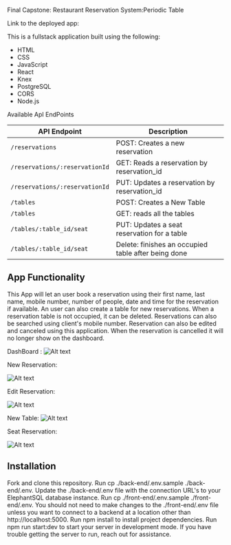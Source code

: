 Final Capstone: Restaurant Reservation System:Periodic Table

Link to the deployed app: 

This is a fullstack application built using the following:

- HTML
- CSS
- JavaScript
- React
- Knex
- PostgreSQL 
- CORS
- Node.js

Available ApI EndPoints 

| API Endpoint                  | Description                                           |
| ------------------------------| ------------------------------------------------------|
| `/reservations`               | POST: Creates a new reservation                       |
| `/reservations/:reservationId`| GET:	Reads a reservation by reservation_id           |
| `/reservations/:reservationId`| PUT:	Updates a reservation by reservation_id         |
| `/tables`	                    | POST:	Creates a New Table                             |
| `/tables`	                    | GET:	reads all the tables                            |
| `/tables/:table_id/seat`	    | PUT: Updates a seat reservation for a table           |
| `/tables/:table_id/seat`	    | Delete: finishes an occupied table after being done   |


App Functionality 
-----------------------------------------------------------------------------------------
This App will let an user book a reservation using their first name, last name, mobile number, number of people, date and time for the reservation if available. An user can also create a table for new reservations. When a reservation table is not occupied, it can be deleted. Reservations can also be searched using client's mobile number. Reservation can also be edited and canceled using this application. When the reservation is cancelled it will no longer show on the dashboard.

DashBoard :
![Alt text](front-end/.screenshots/us-01-submit-after.png?raw=true)

New Reservation:

![Alt text](front-end/.screenshots/us-02-reservation-almost-closing-before.png?raw=true)

Edit Reservation:

![Alt text](front-end/.screenshots/us-08-edit-reservation-cancel-before.png?raw=true)

New Table:
![Alt text](front-end/.screenshots/us-04-create-table-cancel-before.png?raw=true)

Seat Reservation:

![Alt text](front-end/.screenshots/us-04-seat-reservation-start.png?raw=true)


Installation
-----------------------------------------------------------------------------------------
Fork and clone this repository.
Run cp ./back-end/.env.sample ./back-end/.env.
Update the ./back-end/.env file with the connection URL's to your ElephantSQL database instance.
Run cp ./front-end/.env.sample ./front-end/.env.
You should not need to make changes to the ./front-end/.env file unless you want to connect to a backend at a location other than http://localhost:5000.
Run npm install to install project dependencies.
Run npm run start:dev to start your server in development mode.
If you have trouble getting the server to run, reach out for assistance.